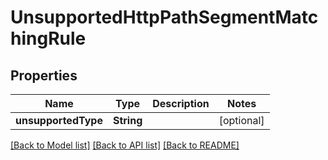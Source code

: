 # UnsupportedHttpPathSegmentMatchingRule

## Properties
Name | Type | Description | Notes
------------ | ------------- | ------------- | -------------
**unsupportedType** | **String** |  | [optional] 

[[Back to Model list]](../README.md#documentation-for-models) [[Back to API list]](../README.md#documentation-for-api-endpoints) [[Back to README]](../README.md)


